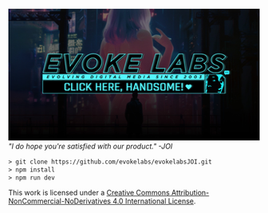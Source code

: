 [![Evoke Labs | JOI Edition](public/meta-cover-image.jpg)](http://www.evokelabs.com)
*"I do hope you're satisfied with our product." -JOI*

```
> git clone https://github.com/evokelabs/evokelabsJOI.git
> npm install
> npm run dev
```

This work is licensed under a [Creative Commons Attribution-NonCommercial-NoDerivatives 4.0 International License](http://creativecommons.org/licenses/by-nc-nd/4.0/).
